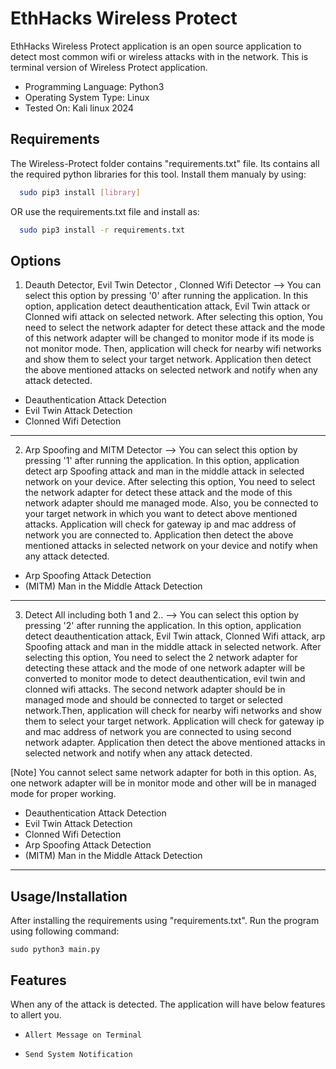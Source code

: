 
# EthHacks Wireless Protect

EthHacks Wireless Protect application is an open source application to detect most common wifi or wireless attacks with in the network. This is terminal version of Wireless Protect application.

- Programming Language: Python3
- Operating System Type: Linux
- Tested On: Kali linux 2024


## Requirements

The Wireless-Protect folder contains "requirements.txt" file. Its contains all the required python libraries for this tool. Install them manualy by using:

```bash
  sudo pip3 install [library]
```
    
OR use the requirements.txt file and install as:

```bash
  sudo pip3 install -r requirements.txt
```
## Options

1.  Deauth Detector, Evil Twin Detector , Clonned Wifi Detector -->  You can select this option by pressing '0' after running the application. In this option, application detect deauthentication attack, Evil Twin attack or Clonned wifi attack on selected network. After selecting this option, You need to select the network adapter for detect these attack and the mode of this network adapter will be changed to monitor mode if its mode is not monitor mode. Then, application will check for nearby wifi networks and show them to select your target network. Application then detect the above mentioned attacks on selected network and notify when any attack detected.

- Deauthentication Attack Detection
- Evil Twin Attack Detection
- Clonned Wifi Detection
---

2.  Arp Spoofing and MITM Detector -->  You can select this option by pressing '1' after running the application. In this option, application detect arp Spoofing attack and man in the middle attack in selected network on your device. After selecting this option, You need to select the network adapter for detect these attack and the mode of this network adapter should me managed mode. Also, you be connected to your target network in which you want to detect above mentioned attacks. Application will check for gateway ip and mac address of network you are connected to. Application then detect the above mentioned attacks in selected network on your device and notify when any attack detected.

- Arp Spoofing Attack Detection
- (MITM) Man in the Middle Attack Detection
---

3.  Detect All including both 1 and 2.. -->  You can select this option by pressing '2' after running the application. In this option, application detect deauthentication attack, Evil Twin attack, Clonned Wifi attack, arp Spoofing attack and man in the middle attack in selected network. After selecting this option, You need to select the 2 network adapter for detecting these attack and the mode of one network adapter will be converted to monitor mode to detect deauthentication, evil twin and clonned wifi attacks. The second network adapter should be in managed mode and should be connected to target or selected network.Then, application will check for nearby wifi networks and show them to select your target network. Application will check for gateway ip and mac address of network you are connected to using second network adapter.  Application then detect the above mentioned attacks in selected network and notify when any attack detected.


[Note] You cannot select same network adapter for both in this option. As, one network adapter will be in monitor mode and other will be in managed mode for proper working.

- Deauthentication Attack Detection
- Evil Twin Attack Detection
- Clonned Wifi Detection
- Arp Spoofing Attack Detection
- (MITM) Man in the Middle Attack Detection
---
## Usage/Installation

After installing the requirements using "requirements.txt". Run the program using following command:

```
sudo python3 main.py
```


## Features

When any of the attack is detected. The application will have below features to allert you.

- `Allert Message on Terminal`

- `Send System Notification`

